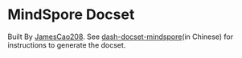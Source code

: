 MindSpore Docset
=======================
Built By [JamesCao208](https://jamescao2048.github.io/). See [dash-docset-mindspore](https://forum.trustie.net/forums/3161/detail)(in Chinese) for instructions to generate the docset.
